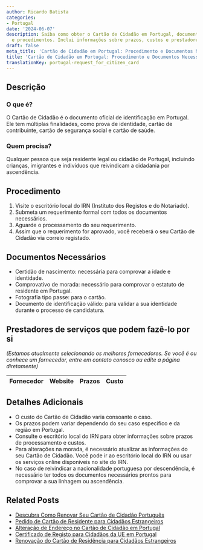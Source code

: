 ```yaml
---
author: Ricardo Batista
categories:
- Portugal
date: '2024-06-07'
description: Saiba como obter o Cartão de Cidadão em Portugal, documentos necessários
  e procedimentos. Inclui informações sobre prazos, custos e prestadores de serviços.
draft: false
meta_title: 'Cartão de Cidadão em Portugal: Procedimento e Documentos Necessários'
title: 'Cartão de Cidadão em Portugal: Procedimento e Documentos Necessários'
translationKey: portugal-request_for_citizen_card
---
```



## Descrição
### O que é?
O Cartão de Cidadão é o documento oficial de identificação em Portugal. Ele tem múltiplas finalidades, como prova de identidade, cartão de contribuinte, cartão de segurança social e cartão de saúde.

### Quem precisa?
Qualquer pessoa que seja residente legal ou cidadão de Portugal, incluindo crianças, imigrantes e indivíduos que reivindicam a cidadania por ascendência.

## Procedimento
1. Visite o escritório local do IRN (Instituto dos Registos e do Notariado).
2. Submeta um requerimento formal com todos os documentos necessários.
3. Aguarde o processamento do seu requerimento.
4. Assim que o requerimento for aprovado, você receberá o seu Cartão de Cidadão via correio registado.

## Documentos Necessários
- Certidão de nascimento: necessária para comprovar a idade e identidade.
- Comprovativo de morada: necessário para comprovar o estatuto de residente em Portugal.
- Fotografia tipo passe: para o cartão.
- Documento de identificação válido: para validar a sua identidade durante o processo de candidatura.

## Prestadores de serviços que podem fazê-lo por si
_(Estamos atualmente selecionando os melhores fornecedores. Se você é ou conhece um fornecedor, entre em contato conosco ou edite a página diretamente)_

| Fornecedor      |     Website     |     Prazos       |       Custo      |
| --------------- | --------------- |  :-------------: | :-------------: |

## Detalhes Adicionais
- O custo do Cartão de Cidadão varia consoante o caso.
- Os prazos podem variar dependendo do seu caso específico e da região em Portugal.
- Consulte o escritório local do IRN para obter informações sobre prazos de processamento e custos.
- Para alterações na morada, é necessário atualizar as informações do seu Cartão de Cidadão. Você pode ir ao escritório local do IRN ou usar os serviços online disponíveis no site do IRN.
- No caso de reivindicar a nacionalidade portuguesa por descendência, é necessário ter todos os documentos necessários prontos para comprovar a sua linhagem ou ascendência.


## Related Posts

- [Descubra Como Renovar Seu Cartão de Cidadão Português](https://tramitit.com/pt/guides/portugal/renovacao_de_cartao_de_cidadao/)
- [Pedido de Cartão de Residente para Cidadãos Estrangeiros](https://tramitit.com/pt/guides/portugal/pedido_de_cartao_de_residente_para_cidadaos_estrangeiros/)
- [Alteração de Endereço no Cartão de Cidadão em Portugal](https://tramitit.com/pt/guides/portugal/alteracao_de_morada_no_cartao_de_cidadao/)
- [Certificado de Registo para Cidadãos da UE em Portugal](https://tramitit.com/pt/guides/portugal/pedido_de_certificado_de_registo_de_cidadao_da_uniao_europeia/)
- [Renovação do Cartão de Residência para Cidadãos Estrangeiros](https://tramitit.com/pt/guides/portugal/renovacao_de_cartao_de_residente_para_cidadaos_estrangeiros/)